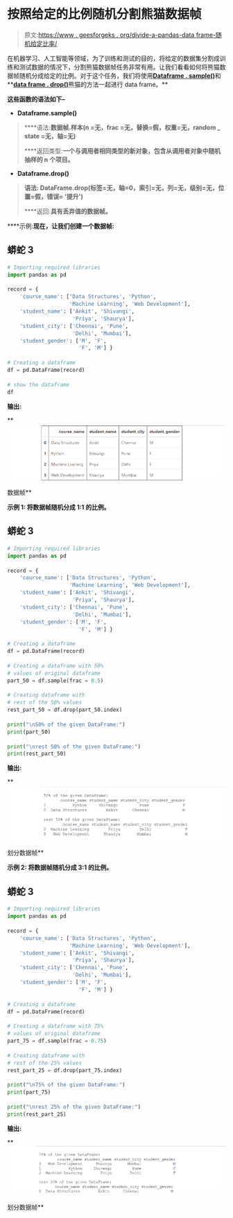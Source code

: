 # 按照给定的比例随机分割熊猫数据帧

> 原文:[https://www . geesforgeks . org/divide-a-pandas-data frame-随机给定比率/](https://www.geeksforgeeks.org/divide-a-pandas-dataframe-randomly-in-a-given-ratio/)

在机器学习、人工智能等领域，为了训练和测试的目的，将给定的数据集分割成训练和测试数据的情况下，分割熊猫数据帧任务非常有用。让我们看看如何将熊猫数据帧随机分成给定的比例。对于这个任务，我们将使用[**Dataframe . sample()**](https://www.geeksforgeeks.org/python-pandas-dataframe-sample/)和**[**data frame . drop()**](https://www.geeksforgeeks.org/python-delete-rows-columns-from-dataframe-using-pandas-drop/)熊猫的方法一起进行 data frame。**

**这些函数的语法如下–**

*   ****Dataframe.sample()****

> ****语法:**数据帧.样本(n =无，frac =无，替换=假，权重=无，random _ state =无，轴=无)**
> 
>  ****返回类型:**一个与调用者相同类型的新对象，包含从调用者对象中随机抽样的 n 个项目。**

*   ****Dataframe.drop()****

> ****语法:** DataFrame.drop(标签=无，轴=0，索引=无，列=无，级别=无，位置=假，错误= '提升')**
> 
> ****返回:**具有丢弃值的数据帧。**

****示例:**现在，让我们创建一个数据帧:**

## **蟒蛇 3**

```py
# Importing required libraries
import pandas as pd

record = {
    'course_name': ['Data Structures', 'Python',
                    'Machine Learning', 'Web Development'],
    'student_name': ['Ankit', 'Shivangi',
                     'Priya', 'Shaurya'],
    'student_city': ['Chennai', 'Pune',
                     'Delhi', 'Mumbai'],
    'student_gender': ['M', 'F',
                       'F', 'M'] }

# Creating a dataframe
df = pd.DataFrame(record)

# show the dataframe
df
```

****输出:****

**![Dataframe](img/aa092522b6bc75c96791e375558d512e.png)

数据帧** 

****示例 1:** 将数据帧随机分成 1:1 的比例。**

## **蟒蛇 3**

```py
# Importing required libraries
import pandas as pd

record = {
    'course_name': ['Data Structures', 'Python',
                    'Machine Learning', 'Web Development'],
    'student_name': ['Ankit', 'Shivangi',
                     'Priya', 'Shaurya'],
    'student_city': ['Chennai', 'Pune',
                     'Delhi', 'Mumbai'],
    'student_gender': ['M', 'F',
                       'F', 'M'] }

# Creating a dataframe
df = pd.DataFrame(record)

# Creating a dataframe with 50%
# values of original dataframe
part_50 = df.sample(frac = 0.5)

# Creating dataframe with
# rest of the 50% values
rest_part_50 = df.drop(part_50.index)

print("\n50% of the given DataFrame:")
print(part_50)

print("\nrest 50% of the given DataFrame:")
print(rest_part_50)
```

****输出:****

**![divide dataframe](img/0df5e77121a078ec7db88b95c06120de.png)

划分数据帧** 

****示例 2:** 将数据帧随机分成 3:1 的比例。**

## **蟒蛇 3**

```py
# Importing required libraries
import pandas as pd

record = {
    'course_name': ['Data Structures', 'Python',
                    'Machine Learning', 'Web Development'],
    'student_name': ['Ankit', 'Shivangi',
                     'Priya', 'Shaurya'],
    'student_city': ['Chennai', 'Pune',
                     'Delhi', 'Mumbai'],
    'student_gender': ['M', 'F',
                       'F', 'M'] }

# Creating a dataframe
df = pd.DataFrame(record)

# Creating a dataframe with 75%
# values of original dataframe
part_75 = df.sample(frac = 0.75)

# Creating dataframe with
# rest of the 25% values
rest_part_25 = df.drop(part_75.index)

print("\n75% of the given DataFrame:")
print(part_75)

print("\nrest 25% of the given DataFrame:")
print(rest_part_25)
```

****输出:****

**![Divide Dataframe-2](img/48ca75aad7bafbc529dab68fc7a3954b.png)

划分数据帧**